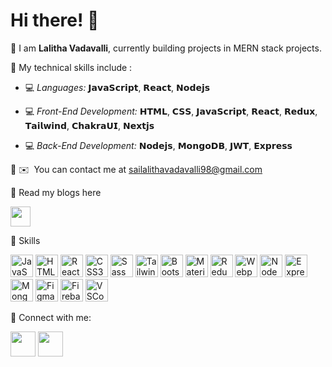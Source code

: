 

<!---
LalithaRamanaV/LalithaRamanaV is a ✨ special ✨ repository because its `README.md` (this file) appears on your GitHub profile.
You can click the Preview link to take a look at your changes.
--->
  # Hi there! 👋
 
 📌 I am **Lalitha Vadavalli**, currently building projects in MERN stack projects.

📌 My technical skills include :

- 💻 *Languages:*  	𝗝𝗮𝘃𝗮𝗦𝗰𝗿𝗶𝗽𝘁, 𝗥𝗲𝗮𝗰𝘁, 𝗡𝗼𝗱𝗲𝗷𝘀

- 💻 *Front-End Development:* 			𝗛𝗧𝗠𝗟, 𝗖𝗦𝗦, 𝗝𝗮𝘃𝗮𝗦𝗰𝗿𝗶𝗽𝘁, 𝗥𝗲𝗮𝗰𝘁, 𝗥𝗲𝗱𝘂𝘅, 𝗧𝗮𝗶𝗹𝘄𝗶𝗻𝗱, 𝗖𝗵𝗮𝗸𝗿𝗮𝗨𝗜, 𝗡𝗲𝘅𝘁𝗷𝘀

- 💻 *Back-End Development:* 𝗡𝗼𝗱𝗲𝗷𝘀, 𝗠𝗼𝗻𝗴𝗼𝗗𝗕, 𝗝𝗪𝗧, 𝗘𝘅𝗽𝗿𝗲𝘀𝘀





📌 ✉️  You can contact me at [sailalithavadavalli98@gmail.com](mailto:sailalithavadavalli98@gmail.com)

📌 Read my blogs here
     <p align="left">
  <a href="https://lalitha.hashnode.dev/" target="_blank" rel="noreferrer"><img src="https://raw.githubusercontent.com/danielcranney/readme-generator/main/public/icons/socials/hashnode.svg" width="32" height="32" /></a></p>
  
  
 📌 Skills

<p align="left">
<a href="https://developer.mozilla.org/en-US/docs/Web/JavaScript" target="_blank" rel="noreferrer"><img src="https://raw.githubusercontent.com/danielcranney/readme-generator/main/public/icons/skills/javascript-colored.svg" width="36" height="36" alt="JavaScript" /></a>
<a href="https://developer.mozilla.org/en-US/docs/Glossary/HTML5" target="_blank" rel="noreferrer"><img src="https://raw.githubusercontent.com/danielcranney/readme-generator/main/public/icons/skills/html5-colored.svg" width="36" height="36" alt="HTML5" /></a>
<a href="https://reactjs.org/" target="_blank" rel="noreferrer"><img src="https://raw.githubusercontent.com/danielcranney/readme-generator/main/public/icons/skills/react-colored.svg" width="36" height="36" alt="React" /></a>
<a href="https://www.w3.org/TR/CSS/#css" target="_blank" rel="noreferrer"><img src="https://raw.githubusercontent.com/danielcranney/readme-generator/main/public/icons/skills/css3-colored.svg" width="36" height="36" alt="CSS3" /></a>
<a href="https://sass-lang.com/" target="_blank" rel="noreferrer"><img src="https://raw.githubusercontent.com/danielcranney/readme-generator/main/public/icons/skills/sass-colored.svg" width="36" height="36" alt="Sass" /></a>
<a href="https://tailwindcss.com/" target="_blank" rel="noreferrer"><img src="https://raw.githubusercontent.com/danielcranney/readme-generator/main/public/icons/skills/tailwindcss-colored.svg" width="36" height="36" alt="TailwindCSS" /></a>
<a href="https://getbootstrap.com/" target="_blank" rel="noreferrer"><img src="https://raw.githubusercontent.com/danielcranney/readme-generator/main/public/icons/skills/bootstrap-colored.svg" width="36" height="36" alt="Bootstrap" /></a>
<a href="https://mui.com/" target="_blank" rel="noreferrer"><img src="https://raw.githubusercontent.com/danielcranney/readme-generator/main/public/icons/skills/materialui-colored.svg" width="36" height="36" alt="Material UI" /></a>
<a href="https://redux.js.org/" target="_blank" rel="noreferrer"><img src="https://raw.githubusercontent.com/danielcranney/readme-generator/main/public/icons/skills/redux-colored.svg" width="36" height="36" alt="Redux" /></a>
<a href="https://webpack.js.org/" target="_blank" rel="noreferrer"><img src="https://raw.githubusercontent.com/danielcranney/readme-generator/main/public/icons/skills/webpack-colored.svg" width="36" height="36" alt="Webpack" /></a>
<a href="https://nodejs.org/en/" target="_blank" rel="noreferrer"><img src="https://raw.githubusercontent.com/danielcranney/readme-generator/main/public/icons/skills/nodejs-colored.svg" width="36" height="36" alt="NodeJS" /></a>
<a href="https://expressjs.com/" target="_blank" rel="noreferrer"><img src="https://raw.githubusercontent.com/danielcranney/readme-generator/main/public/icons/skills/express-colored.svg" width="36" height="36" alt="Express" /></a>
<a href="https://www.mongodb.com/" target="_blank" rel="noreferrer"><img src="https://raw.githubusercontent.com/danielcranney/readme-generator/main/public/icons/skills/mongodb-colored.svg" width="36" height="36" alt="MongoDB" /></a>
<a href="https://www.figma.com/" target="_blank" rel="noreferrer"><img src="https://raw.githubusercontent.com/danielcranney/readme-generator/main/public/icons/skills/figma-colored.svg" width="36" height="36" alt="Figma" /></a>
  <a href="https://www.firebase.com/" target="_blank" rel="noreferrer"><img src="https://raw.githubusercontent.com/danielcranney/readme-generator/main/public/icons/skills/firebase-colored.svg" width="36" height="36" alt="Firebase" /></a>
  <a href="https://www.VScode.com/" target="_blank" rel="noreferrer"><img src="https://raw.githubusercontent.com/danielcranney/readme-generator/main/public/icons/skills/VSCode-colored.svg" width="36" height="36" alt="VSCode" /></a>
</p>
   

📌 Connect with me:

   [<img align="center" height="40" src="https://img.icons8.com/color/144/000000/linkedin.png"/>](https://www.linkedin.com/in/lalithavadavalli/)
   [<img align="center" height="40" src="https://img.icons8.com/fluent/144/000000/twitter.png"/>](https://twitter.com/Sailalitha_V)
   
   

                 
      
      





